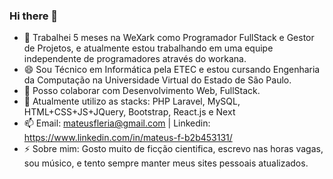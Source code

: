 ### Hi there 👋

- 🔭 Trabalhei 5 meses na WeXark como Programador FullStack e Gestor de Projetos, e atualmente estou trabalhando em uma equipe independente de programadores através do workana.
- 😄 Sou Técnico em Informática pela ETEC e estou cursando Engenharia da Computação na Universidade Virtual do Estado de São Paulo.
- 🤔 Posso colaborar com Desenvolvimento Web, FullStack.
- 💬 Atualmente utilizo as stacks: PHP Laravel, MySQL, HTML+CSS+JS+JQuery, Bootstrap, React.js e Next
- 📫 Email: mateusfleria@gmail.com | Linkedin: https://www.linkedin.com/in/mateus-f-b2b453131/
- ⚡ Sobre mim: Gosto muito de ficção cientifica, escrevo nas horas vagas, sou músico, e tento sempre manter meus sites pessoais atualizados.
